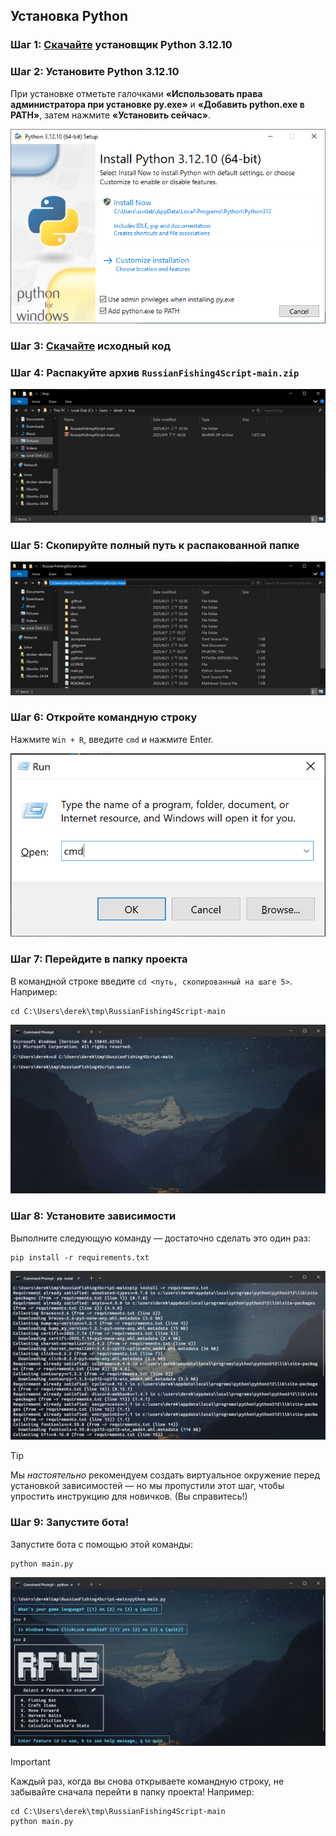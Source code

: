 ## Установка Python
### Шаг 1: [Скачайте][download] установщик Python 3.12.10

### Шаг 2: Установите Python 3.12.10
При установке отметьте галочками **«Использовать права администратора при установке py.exe»** и **«Добавить python.exe в PATH»**, затем нажмите **«Установить сейчас»**.

![setup][setup]

### Шаг 3: [Скачайте][github] исходный код

### Шаг 4: Распакуйте архив `RussianFishing4Script-main.zip`

![unzip][unzip]

### Шаг 5: Скопируйте полный путь к распакованной папке

![path][path]

### Шаг 6: Откройте командную строку
Нажмите `Win + R`, введите `cmd` и нажмите Enter.

![cmd][cmd]

### Шаг 7: Перейдите в папку проекта
В командной строке введите `cd <путь, скопированный на шаге 5>`. Например:

```
cd C:\Users\derek\tmp\RussianFishing4Script-main
```

![cd][cd]

### Шаг 8: Установите зависимости
Выполните следующую команду — достаточно сделать это один раз:
```
pip install -r requirements.txt
```

![pip][pip]

> [!TIP]
> Мы *настоятельно* рекомендуем создать виртуальное окружение перед установкой зависимостей — но мы пропустили этот шаг, чтобы упростить инструкцию для новичков. (Вы справитесь!)

### Шаг 9: Запустите бота!
Запустите бота с помощью этой команды:
```
python main.py
```

![run][run]

> [!IMPORTANT]
> Каждый раз, когда вы снова открываете командную строку, не забывайте сначала перейти в папку проекта! Например:
> ```
> cd C:\Users\derek\tmp\RussianFishing4Script-main
> python main.py
> ```

[download]: https://www.python.org/ftp/python/3.12.10/python-3.12.10-amd64.exe  
[installer]: /static/readme/installer.png
[setup]: /static/readme/setup.png
[unzip]: /static/readme/unzip.png
[path]: /static/readme/path.png
[cmd]: /static/readme/cmd.png
[cd]: /static/readme/cd.png
[pip]: /static/readme/pip.png
[run]: /static/readme/run.png
[github]: https://github.com/dereklee0310/RussianFishing4Script/archive/refs/heads/main.zip